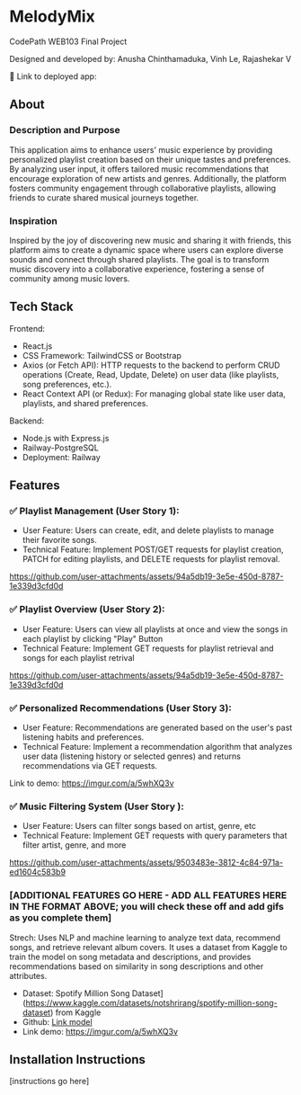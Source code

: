 # MelodyMix

CodePath WEB103 Final Project

Designed and developed by: Anusha Chinthamaduka, Vinh Le, Rajashekar V

🔗 Link to deployed app:

## About

### Description and Purpose

This application aims to enhance users' music experience by providing personalized playlist creation based on their unique tastes and preferences. By analyzing user input, it offers tailored music recommendations that encourage exploration of new artists and genres. Additionally, the platform fosters community engagement through collaborative playlists, allowing friends to curate shared musical journeys together.

### Inspiration

Inspired by the joy of discovering new music and sharing it with friends, this platform aims to create a dynamic space where users can explore diverse sounds and connect through shared playlists. The goal is to transform music discovery into a collaborative experience, fostering a sense of community among music lovers.

## Tech Stack

Frontend:
- React.js
- CSS Framework: TailwindCSS or Bootstrap
- Axios (or Fetch API): HTTP requests to the backend to perform CRUD operations (Create, Read, Update, Delete) on user data (like playlists, song preferences, etc.).
- React Context API (or Redux): For managing global state like user data, playlists, and shared preferences.

Backend:
- Node.js with Express.js
- Railway-PostgreSQL
- Deployment: Railway
  
## Features

### ✅ Playlist Management (User Story 1): 
- User Feature: Users can create, edit, and delete playlists to manage their favorite songs.
- Technical Feature: Implement POST/GET requests for playlist creation, PATCH for editing playlists, and DELETE requests for playlist removal.

https://github.com/user-attachments/assets/94a5db19-3e5e-450d-8787-1e339d3cfd0d

### ✅ Playlist Overview (User Story 2): 
- User Feature: Users can view all playlists at once and view the songs in each playlist by clicking "Play" Button
- Technical Feature: Implement GET requests for playlist retrieval and songs for each playlist retrival

https://github.com/user-attachments/assets/94a5db19-3e5e-450d-8787-1e339d3cfd0d

###  ✅ Personalized Recommendations (User Story 3): 
- User Feature: Recommendations are generated based on the user's past listening habits and preferences.
- Technical Feature: Implement a recommendation algorithm that analyzes user data (listening history or selected genres) and returns recommendations via GET requests.
  
Link to demo: https://imgur.com/a/5whXQ3v

### ✅ Music Filtering System (User Story ): 
- User Feature: Users can filter songs based on artist, genre, etc
- Technical Feature: Implement GET requests with query parameters that filter artist, genre, and more

https://github.com/user-attachments/assets/9503483e-3812-4c84-971a-ed1604c583b9


### [ADDITIONAL FEATURES GO HERE - ADD ALL FEATURES HERE IN THE FORMAT ABOVE; you will check these off and add gifs as you complete them]
Strech: Uses NLP and machine learning to analyze text data, recommend songs, and retrieve relevant album covers. It uses a dataset from Kaggle to train the model on song metadata and descriptions, and provides recommendations based on similarity in song descriptions and other attributes.
- Dataset: Spotify Million Song Dataset](https://www.kaggle.com/datasets/notshrirang/spotify-million-song-dataset) from Kaggle
- Github: [Link model](https://github.com/web103-codepath-g25/melodymix/tree/main/recommendation_service)
- Link demo: https://imgur.com/a/5whXQ3v

## Installation Instructions

[instructions go here]
